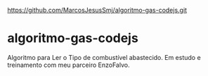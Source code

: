 https://github.com/MarcosJesusSmj/algoritmo-gas-codejs.git
# algoritmo-gas-codejs
Algoritmo para Ler o Tipo de combustível abastecido.
Em estudo e treinamento com meu parceiro EnzoFalvo.
